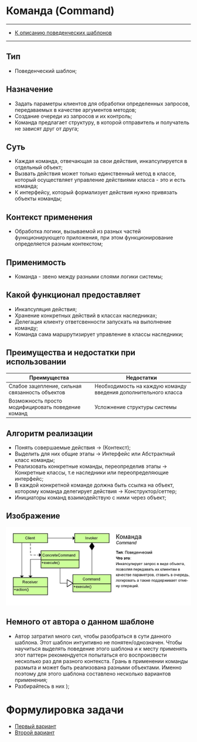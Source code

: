 # Команда (Command)
****
* [К описанию поведенческих шаблонов](../README.md)
****

## Тип
* Поведенческий шаблон;

## Назначение
* Задать параметры клиентов для обработки определенных запросов, 
передаваемых в качестве аргументов методов;
* Создание очереди из запросов и их контроль;
* Команда предлагает структуру, в которой отправитель и получатель 
не зависят друг от друга;

## Суть
* Каждая команда, отвечающая за свои действия, 
инкапсулируется в отдельный объект;
* Вызвать действия может только единственный метод в классе, 
который осуществляет управление действиями класса - это и есть 
команда;
* К интерфейсу, который формализует действия нужно привязать 
объекты команды;

## Контекст применения
* Обработка логики, вызываемой из разных частей функционирующего приложения, 
при этом функционирование определяется разным контекстом;

## Применимость
* Команда - звено между разными слоями логики системы; 

## Какой функционал предоставляет
* Инкапсуляция действия;
* Хранение конкретных действий в классах наследниках;
* Делегация клиенту ответсвенности запускать на выполнение команду;
* Команда сама маршрутизирует управление в классы наследники;

## Преимущества и недостатки при использовании
| Преимущества                                       | Недостатки                                                      |
|----------------------------------------------------|-----------------------------------------------------------------|
| Слабое зацепление, сильная связанность объектов    | Необходимость на каждую команду введения дополнительного класса |
| Возможность просто модифицировать поведение команд | Усложнение структуры системы                                    |

## Алгоритм реализации
* Понять совершаемые действия -> (Контекст);
* Выделить для них общие этапы -> Интерфейс 
или Абстрактный класс команды;
* Реализовать конкретные команды, переопределив этапы -> 
Конкретные классы, т.е наследники или переопределяющие интерфейс;
* В каждой конкретной команде должна быть ссылка на объект, 
которому команда делегирует действия -> Конструктор/сеттер;
* Инициаторы команд взаимодействую с ними через объект;

## Изображение
![Схема шаблона](command.jpg)

## Немного от автора о данном шаблоне
* Автор затратил много сил, чтобы разобраться в 
сути данного шаблона. Этот шаблон интуитивно не понятен/однозначен.
Чтобы научиться выделять поведение этого шаблона и к месту 
применять этот паттерн рекомендуется попытаться его воспроизвести 
несколько раз для разного контекста. 
Грань в применении команды размыта и может быть 
реализована разными объектами. Именно поэтому для этого шаблона 
составлено несколько вариантов применения;
* Разбирайтесь в них );

# Формулировка задачи
* [Первый вариант](documentbuffer/README.md)
* [Второй вариант](documentsender/README.md)